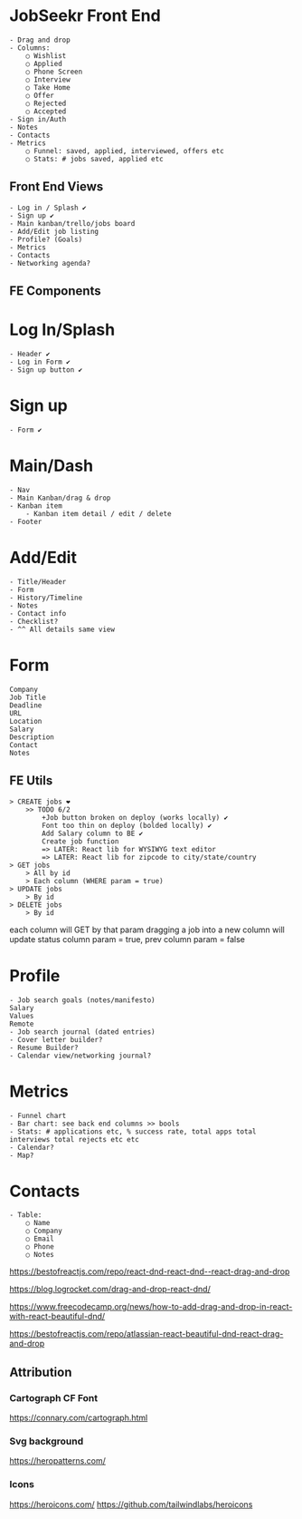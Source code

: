 # JobSeekr Front End

    - Drag and drop
    - Columns:
    	○ Wishlist
    	○ Applied
    	○ Phone Screen
    	○ Interview
    	○ Take Home
    	○ Offer
    	○ Rejected
    	○ Accepted
    - Sign in/Auth
    - Notes
    - Contacts
    - Metrics
    	○ Funnel: saved, applied, interviewed, offers etc
    	○ Stats: # jobs saved, applied etc

## Front End Views

    - Log in / Splash ✔︎
    - Sign up ✔︎
    - Main kanban/trello/jobs board
    - Add/Edit job listing
    - Profile? (Goals)
    - Metrics
    - Contacts
    - Networking agenda?

## FE Components

# Log In/Splash

    - Header ✔︎
    - Log in Form ✔︎
    - Sign up button ✔︎

# Sign up

    - Form ✔︎

# Main/Dash

    - Nav
    - Main Kanban/drag & drop
    - Kanban item
        - Kanban item detail / edit / delete
    - Footer

# Add/Edit

    - Title/Header
    - Form
    - History/Timeline
    - Notes
    - Contact info
    - Checklist?
    - ^^ All details same view

# Form

    Company
    Job Title
    Deadline
    URL
    Location
    Salary
    Description
    Contact
    Notes

## FE Utils

    > CREATE jobs ❤︎
        >> TODO 6/2
            +Job button broken on deploy (works locally) ✔︎
            Font too thin on deploy (bolded locally) ✔︎
            Add Salary column to BE ✔︎
            Create job function
            => LATER: React lib for WYSIWYG text editor
            => LATER: React lib for zipcode to city/state/country
    > GET jobs
        > All by id
        > Each column (WHERE param = true)
    > UPDATE jobs
        > By id
    > DELETE jobs
        > By id

each column will GET by that param
dragging a job into a new column will update status column param = true, prev column param = false

# Profile

    - Job search goals (notes/manifesto)
    Salary
    Values
    Remote
    - Job search journal (dated entries)
    - Cover letter builder?
    - Resume Builder?
    - Calendar view/networking journal?

# Metrics

    - Funnel chart
    - Bar chart: see back end columns >> bools
    - Stats: # applications etc, % success rate, total apps total interviews total rejects etc etc
    - Calendar?
    - Map?

# Contacts

    - Table:
    	○ Name
    	○ Company
    	○ Email
    	○ Phone
    	○ Notes

https://bestofreactjs.com/repo/react-dnd-react-dnd--react-drag-and-drop

https://blog.logrocket.com/drag-and-drop-react-dnd/

https://www.freecodecamp.org/news/how-to-add-drag-and-drop-in-react-with-react-beautiful-dnd/

https://bestofreactjs.com/repo/atlassian-react-beautiful-dnd-react-drag-and-drop

## Attribution

### Cartograph CF Font

https://connary.com/cartograph.html

### Svg background

https://heropatterns.com/

### Icons

https://heroicons.com/
https://github.com/tailwindlabs/heroicons
